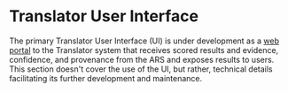 # Translator User Interface

The primary Translator User Interface (UI) is under development as a [web portal](https://ui.transltr.io/) to the Translator system that receives scored results and evidence, confidence, and provenance from the ARS and exposes results to users. This section doesn't cover the use of the UI, but rather, technical details facilitating its further development and maintenance.
